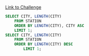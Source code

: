 [Link to Challenge](https://www.hackerrank.com/challenges/weather-observation-station-5/)

```sql
SELECT CITY, LENGTH(CITY) 
    FROM STATION
    ORDER BY LENGTH(CITY), CITY ASC
    LIMIT 1;
SELECT CITY, LENGTH(CITY) 
    FROM STATION
    ORDER BY LENGTH(CITY) DESC
        LIMIT 1;
```

